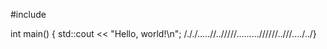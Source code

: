 #include <iostream>

int main() {
    std::cout << "Hello, world!\n";
/././.....//../////.........//////..///..../../}
